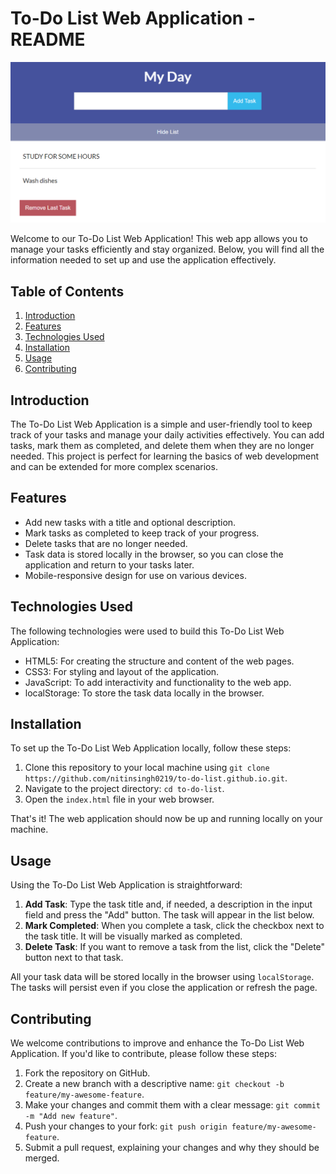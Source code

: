 # To-Do List Web Application - README

![To-Do List Web App](To-do-list-demo.png)

Welcome to our To-Do List Web Application! This web app allows you to manage your tasks efficiently and stay organized. Below, you will find all the information needed to set up and use the application effectively.

## Table of Contents
1. [Introduction](#introduction)
2. [Features](#features)
3. [Technologies Used](#technologies-used)
4. [Installation](#installation)
5. [Usage](#usage)
6. [Contributing](#contributing)

## Introduction

The To-Do List Web Application is a simple and user-friendly tool to keep track of your tasks and manage your daily activities effectively. You can add tasks, mark them as completed, and delete them when they are no longer needed. This project is perfect for learning the basics of web development and can be extended for more complex scenarios.

## Features

- Add new tasks with a title and optional description.
- Mark tasks as completed to keep track of your progress.
- Delete tasks that are no longer needed.
- Task data is stored locally in the browser, so you can close the application and return to your tasks later.
- Mobile-responsive design for use on various devices.

## Technologies Used

The following technologies were used to build this To-Do List Web Application:

- HTML5: For creating the structure and content of the web pages.
- CSS3: For styling and layout of the application.
- JavaScript: To add interactivity and functionality to the web app.
- localStorage: To store the task data locally in the browser.

## Installation

To set up the To-Do List Web Application locally, follow these steps:

1. Clone this repository to your local machine using `git clone https://github.com/nitinsingh0219/to-do-list.github.io.git`.
2. Navigate to the project directory: `cd to-do-list`.
3. Open the `index.html` file in your web browser.

That's it! The web application should now be up and running locally on your machine.

## Usage

Using the To-Do List Web Application is straightforward:

1. **Add Task**: Type the task title and, if needed, a description in the input field and press the "Add" button. The task will appear in the list below.
2. **Mark Completed**: When you complete a task, click the checkbox next to the task title. It will be visually marked as completed.
3. **Delete Task**: If you want to remove a task from the list, click the "Delete" button next to that task.

All your task data will be stored locally in the browser using `localStorage`. The tasks will persist even if you close the application or refresh the page.

## Contributing

We welcome contributions to improve and enhance the To-Do List Web Application. If you'd like to contribute, please follow these steps:

1. Fork the repository on GitHub.
2. Create a new branch with a descriptive name: `git checkout -b feature/my-awesome-feature`.
3. Make your changes and commit them with a clear message: `git commit -m "Add new feature"`.
4. Push your changes to your fork: `git push origin feature/my-awesome-feature`.
5. Submit a pull request, explaining your changes and why they should be merged.

